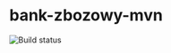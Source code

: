 # bank-zbozowy-mvn
![Build status](https://travis-ci.com/michalinamanikowska/bank-zbozowy-mvn.svg?branch=main)
